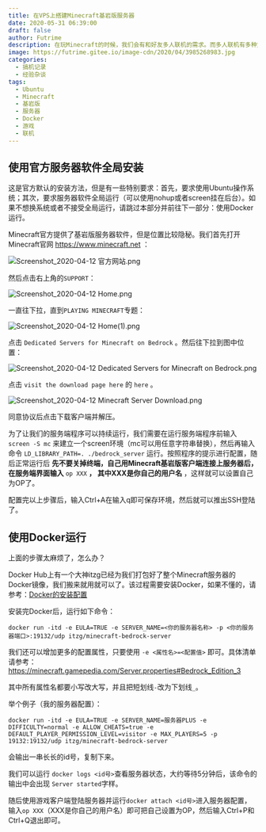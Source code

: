 ```yaml
---
title: 在VPS上搭建Minecraft基岩版服务器
date: 2020-05-31 06:39:00
draft: false
author: Futrime
description: 在玩Minecraft的时候，我们会有和好友多人联机的需求。而多人联机有多种方式，我认为其中最好的方式就是自己搭建服务器。在这篇文章中我将会介绍如何使用最简单的方法搭建Minecraft基岩版服务器。
image: https://futrime.gitee.io/image-cdn/2020/04/3985268983.jpg
categories:
  - 搞机记录
  - 经验杂谈
tags:
  - Ubuntu
  - Minecraft
  - 基岩版
  - 服务器
  - Docker
  - 游戏
  - 联机
---
```


## 使用官方服务器软件全局安装

这是官方默认的安装方法，但是有一些特别要求：首先，要求使用Ubuntu操作系统；其次，要求服务器软件全局运行（可以使用nohup或者screen挂在后台）。如果不想换系统或者不接受全局运行，请跳过本部分并前往下一部分：使用Docker运行。

Minecraft官方提供了基岩版服务器软件，但是位置比较隐秘。我们首先打开Minecraft官网 https://www.minecraft.net ：

![Screenshot_2020-04-12 官方网站.png][2]

然后点击右上角的`SUPPORT`：

![Screenshot_2020-04-12 Home.png][3]

一直往下拉，直到`PLAYING MINECRAFT`专题：

![Screenshot_2020-04-12 Home(1).png][4]

点击 `Dedicated Servers for Minecraft on Bedrock` 。然后往下拉到图中位置：

![Screenshot_2020-04-12 Dedicated Servers for Minecraft on Bedrock.png][5]

点击 `visit the download page here` 的 `here` 。

![Screenshot_2020-04-12 Minecraft Server Download.png][6]

同意协议后点击下载客户端并解压。

为了让我们的服务端程序可以持续运行，我们需要在运行服务端程序前输入 `screen -S mc` 来建立一个screen环境（mc可以用任意字符串替换），然后再输入命令 `LD_LIBRARY_PATH=. ./bedrock_server` 运行。按照程序的提示进行配置，随后正常运行后 **先不要关掉终端，自己用Minecraft基岩版客户端连接上服务器后，在服务端界面输入** `op XXX` **， 其中XXX是你自己的用户名** ，这样就可以设置自己为OP了。

配置完以上步骤后，输入Ctrl+A在输入q即可保存环境，然后就可以推出SSH登陆了。

## 使用Docker运行

上面的步骤太麻烦了，怎么办？

Docker Hub上有一个大神itzg已经为我们打包好了整个Minecraft服务器的Docker镜像，我们搬来就用就可以了。该过程需要安装Docker，如果不懂的，请参考：[Docker的安装配置][7]

安装完Docker后，运行如下命令：

```
docker run -itd -e EULA=TRUE -e SERVER_NAME=<你的服务器名称> -p <你的服务器端口>:19132/udp itzg/minecraft-bedrock-server
```

我们还可以增加更多的配置属性，只要使用 `-e <属性名>=<配置值>` 即可。具体清单请参考： https://minecraft.gamepedia.com/Server.properties#Bedrock_Edition_3

其中所有属性名都要小写改大写，并且把短划线`-`改为下划线`_`。

举个例子（我的服务器配置）：

```
docker run -itd -e EULA=TRUE -e SERVER_NAME=服务器PLUS -e DIFFICULTY=normal -e ALLOW_CHEATS=true -e DEFAULT_PLAYER_PERMISSION_LEVEL=visitor -e MAX_PLAYERS=5 -p 19132:19132/udp itzg/minecraft-bedrock-server
```

会输出一串长长的id号，复制下来。

我们可以运行 `docker logs <id号>`查看服务器状态，大约等待5分钟后，该命令的输出中会出现 `Server started`字样。

随后使用游戏客户端登陆服务器并运行`docker attach <id号>`进入服务器配置，输入`op XXX`（XXX是你自己的用户名）即可把自己设置为OP，然后输入Ctrl+P和Ctrl+Q退出即可。

  [2]: https://futrime.gitee.io/image-cdn/2020/04/839175543.png
  [3]: https://futrime.gitee.io/image-cdn/2020/04/2769552309.png
  [4]: https://futrime.gitee.io/image-cdn/2020/04/176705270.png
  [5]: https://futrime.gitee.io/image-cdn/2020/04/3485814941.png
  [6]: https://futrime.gitee.io/image-cdn/2020/04/3747231590.png
  [7]: https://blog.futrime.com/skills/352.html
